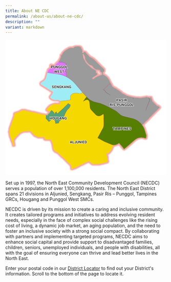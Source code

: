 ```yaml
---
title: About NE CDC
permalink: /about-us/about-ne-cdc/
description: ""
variant: markdown
---
```

![](/images/About%20Us/North%20East%20District.png)

Set up in 1997, the North East Community Development Council (NECDC) serves a population of over 1,100,000 residents. The North East District spans 21 divisions in Aljunied, Sengkang, Pasir Ris – Punggol, Tampines GRCs, Hougang and Punggol West SMCs.

NECDC is driven by its mission to create a caring and inclusive community. It creates tailored programs and initiatives to address evolving resident needs, especially in the face of complex social challenges like the rising cost of living, a dynamic job market, an aging population, and the need to foster an inclusive society with a strong social compact. By collaborating with partners and implementing targeted programs, NECDC aims to enhance social capital and provide support to disadvantaged families, children, seniors, unemployed individuals, and people with disabilities, all with the goal of ensuring everyone can thrive and lead better lives in the North East.

Enter your postal code in our [District Locator](https://www.gowhere.gov.sg/cdc) to find out your District's information. Scroll to the bottom of the page to locate it.